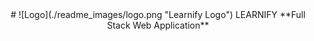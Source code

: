 <div align="center">
  # ![Logo](./readme_images/logo.png "Learnify Logo") LEARNIFY
  **Full Stack Web Application**
</div>
